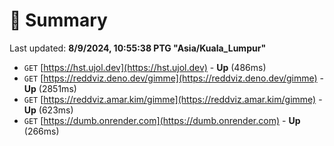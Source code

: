 # 📖 Summary
Last updated: **8/9/2024, 10:55:38 PTG "Asia/Kuala_Lumpur"**

- `GET` [https://hst.ujol.dev](https://hst.ujol.dev) - **Up** (486ms)
- `GET` [https://reddviz.deno.dev/gimme](https://reddviz.deno.dev/gimme) - **Up** (2851ms)
- `GET` [https://reddviz.amar.kim/gimme](https://reddviz.amar.kim/gimme) - **Up** (623ms)
- `GET` [https://dumb.onrender.com](https://dumb.onrender.com) - **Up** (266ms)
